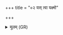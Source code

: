 +++
title = "०२ यस् त्वा यक्ष्मो"

+++
<details><summary>मूलम् (GR)</summary>

यस् त्वा यक्ष्मो देवेषित  
इषितः पितृभिश् च यः ।  
तस्मात् त्वा विश्वे देवा  
मुञ्चन्तु पर्य् अंहसः ।  
ते ते यक्ष्मम् अप स्कन्दयन्त्व् अधि (…) । +++(see 1d)+++  
(…) ॥ +++(see 1ef)+++
</details>